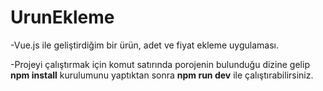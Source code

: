# UrunEkleme

-Vue.js ile geliştirdiğim bir ürün, adet ve fiyat ekleme uygulaması. 

-Projeyi çalıştırmak için komut satırında porojenin bulunduğu dizine 
gelip **npm install** kurulumunu yaptıktan sonra **npm run dev** ile çalıştırabilirsiniz.
